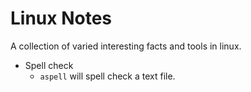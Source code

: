 # Linux Notes
A collection of varied interesting facts and tools in linux. 

* Spell check
	* `aspell` will spell check a text file. 

